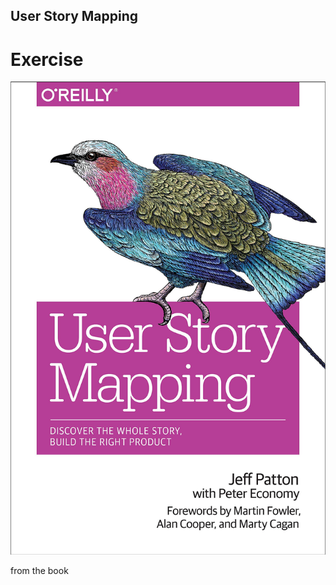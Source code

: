 ## User Story Mapping
# Exercise
[![book](resources/userstorymappingbook.jpg)](http://jpattonassociates.com/user-story-mapping/)

<!-- .element: class="stretch" -->
from the book